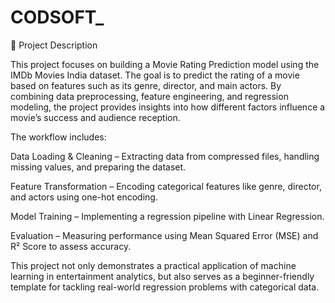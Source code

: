 # CODSOFT_
📖 Project Description

This project focuses on building a Movie Rating Prediction model using the IMDb Movies India dataset. The goal is to predict the rating of a movie based on features such as its genre, director, and main actors. By combining data preprocessing, feature engineering, and regression modeling, the project provides insights into how different factors influence a movie’s success and audience reception.

The workflow includes:

Data Loading & Cleaning – Extracting data from compressed files, handling missing values, and preparing the dataset.

Feature Transformation – Encoding categorical features like genre, director, and actors using one-hot encoding.

Model Training – Implementing a regression pipeline with Linear Regression.

Evaluation – Measuring performance using Mean Squared Error (MSE) and R² Score to assess accuracy.

This project not only demonstrates a practical application of machine learning in entertainment analytics, but also serves as a beginner-friendly template for tackling real-world regression problems with categorical data.
